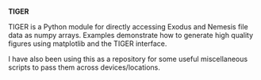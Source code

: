 <b>TIGER</b>

TIGER is a Python module for directly accessing Exodus and Nemesis file data as numpy arrays. Examples demonstrate how to generate high quality figures using matplotlib and the TIGER interface.

I have also been using this as a repository for some useful miscellaneous scripts to pass them across devices/locations.  
